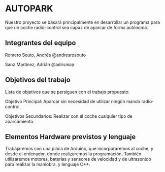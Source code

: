 # AUTOPARK 

Nuestro proyecto se basará principalmente en desarrollar un programa para que un coche radio-control sea capaz de aparcar de forma autónoma.

## Integrantes del equipo

Romero Souto, Andrés @andresrosouto                      
                                                                                                          
Sanz Martínez, Adrián @adrismap
  

## Objetivos del trabajo

Lista de objetivos que se persiguen con el trabajo propuesto:                                                                          
                                                                                                                                           
Objetivo Principal: Aparcar sin necesidad de utilizar ningún mando radio-control.
                                                                                                                                          
Objetivos Secundarios: Realizar con el coche cualquier tipo de aparcamiento.


## Elementos Hardware previstos y lenguaje

Trabajaremos con una placa de Arduino, que incorporaremos al coche, y desde el ordenador, donde realizaremos la programación. También utilizaremos motores, baterías y sensores de velocidad y de ultrasonido para realizar la maniobra.
 y lenguaje C++.                                                                                                                                                                                                                                    


## 
